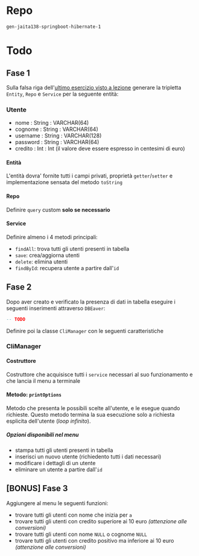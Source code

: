 # Repo
`gen-jaita138-springboot-hibernate-1`

# Todo
## Fase 1
Sulla falsa riga dell'[ultimo esercizio visto a lezione](https://github.com/Guybrush3791/gen-jaita138-springboot-5) generare la tripletta `Entity`, `Repo` e `Service` per la seguente entità:
### Utente
- nome : String : VARCHAR(64)
- cognome : String : VARCHAR(64)
- username : String : VARCHAR(128)
- password : String : VARCHAR(64)
- credito : Int : Int (il valore deve essere espresso in centesimi di euro)

#### Entità
L'entità dovra' fornite tutti i campi privati, proprietà `getter`/`setter` e implementazione sensata del metodo `toString`

#### Repo
Definire `query` custom **solo se necessario**

#### Service
Definire almeno i 4 metodi principali:
- `findAll`: trova tutti gli utenti presenti in tabella
- `save`: crea/aggiorna utenti
- `delete`: elimina utenti
- `findById`: recupera utente a partire dall'`id`

## Fase 2
Dopo aver creato e verificato la presenza di dati in tabella eseguire i seguenti inserimenti attraverso `DBEaver`:
```sql
-- TODO
```

Definire poi la classe `CliManager` con le seguenti caratteristiche
### CliManager
#### Costruttore
Costruttore che acquisisce tutti i `service` necessari al suo funzionamento e che lancia il menu a terminale
#### Metodo: `printOptions`
Metodo che presenta le possibili scelte all'utente, e le esegue quando richieste. Questo metodo termina la sua esecuzione solo a richiesta esplicita dell'utente (*loop infinito*).

##### Opzioni disponibili nel menu
- stampa tutti gli utenti presenti in tabella
- inserisci un nuovo utente (richiedento tutti i dati necessari)
- modificare i dettagli di un utente
- eliminare un utente a partire dall'`id`

## [BONUS] Fase 3
Aggiungere al menu le seguenti funzioni:
- trovare tutti gli utenti con nome che inizia per `a`
- trovare tutti gli utenti con credito superiore ai 10 euro *(attenzione alle conversioni)*
- trovare tutti gli utenti con nome `NULL` o cognome `NULL`
- trovare tutti gli utenti con credito positivo ma inferiore ai 10 euro *(attenzione alle conversioni)*

